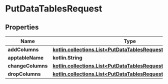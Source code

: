 
# PutDataTablesRequest

## Properties
| Name | Type | Description | Notes |
| ------------ | ------------- | ------------- | ------------- |
| **addColumns** | [**kotlin.collections.List&lt;PutDataTablesRequestAddColumns&gt;**](PutDataTablesRequestAddColumns.md) |  |  [optional] |
| **apptableName** | **kotlin.String** |  |  [optional] |
| **changeColumns** | [**kotlin.collections.List&lt;PutDataTablesRequestChangeColumns&gt;**](PutDataTablesRequestChangeColumns.md) |  |  [optional] |
| **dropColumns** | [**kotlin.collections.List&lt;PutDataTablesRequestDropColumns&gt;**](PutDataTablesRequestDropColumns.md) |  |  [optional] |



